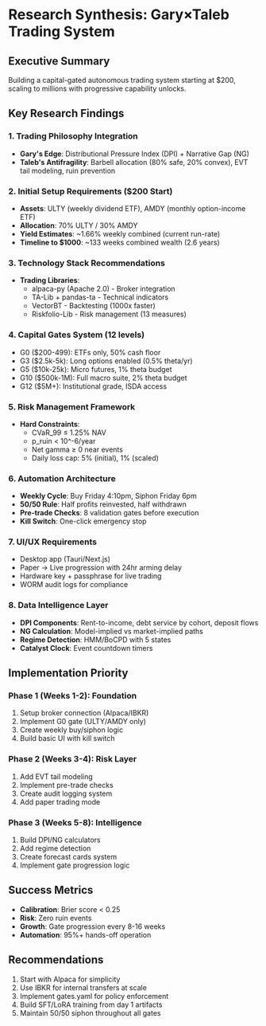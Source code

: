 # Research Synthesis: Gary×Taleb Trading System

## Executive Summary
Building a capital-gated autonomous trading system starting at $200, scaling to millions with progressive capability unlocks.

## Key Research Findings

### 1. Trading Philosophy Integration
- **Gary's Edge**: Distributional Pressure Index (DPI) + Narrative Gap (NG)
- **Taleb's Antifragility**: Barbell allocation (80% safe, 20% convex), EVT tail modeling, ruin prevention

### 2. Initial Setup Requirements ($200 Start)
- **Assets**: ULTY (weekly dividend ETF), AMDY (monthly option-income ETF)
- **Allocation**: 70% ULTY / 30% AMDY
- **Yield Estimates**: ~1.66% weekly combined (current run-rate)
- **Timeline to $1000**: ~133 weeks combined wealth (2.6 years)

### 3. Technology Stack Recommendations
- **Trading Libraries**:
  - alpaca-py (Apache 2.0) - Broker integration
  - TA-Lib + pandas-ta - Technical indicators
  - VectorBT - Backtesting (1000x faster)
  - Riskfolio-Lib - Risk management (13 measures)

### 4. Capital Gates System (12 levels)
- G0 ($200-499): ETFs only, 50% cash floor
- G3 ($2.5k-5k): Long options enabled (0.5% theta/yr)
- G5 ($10k-25k): Micro futures, 1% theta budget
- G10 ($500k-1M): Full macro suite, 2% theta budget
- G12 ($5M+): Institutional grade, ISDA access

### 5. Risk Management Framework
- **Hard Constraints**:
  - CVaR_99 ≤ 1.25% NAV
  - p_ruin < 10^-6/year
  - Net gamma ≥ 0 near events
  - Daily loss cap: 5% (initial), 1% (scaled)

### 6. Automation Architecture
- **Weekly Cycle**: Buy Friday 4:10pm, Siphon Friday 6pm
- **50/50 Rule**: Half profits reinvested, half withdrawn
- **Pre-trade Checks**: 8 validation gates before execution
- **Kill Switch**: One-click emergency stop

### 7. UI/UX Requirements
- Desktop app (Tauri/Next.js)
- Paper → Live progression with 24hr arming delay
- Hardware key + passphrase for live trading
- WORM audit logs for compliance

### 8. Data Intelligence Layer
- **DPI Components**: Rent-to-income, debt service by cohort, deposit flows
- **NG Calculation**: Model-implied vs market-implied paths
- **Regime Detection**: HMM/BoCPD with 5 states
- **Catalyst Clock**: Event countdown timers

## Implementation Priority

### Phase 1 (Weeks 1-2): Foundation
1. Setup broker connection (Alpaca/IBKR)
2. Implement G0 gate (ULTY/AMDY only)
3. Create weekly buy/siphon logic
4. Build basic UI with kill switch

### Phase 2 (Weeks 3-4): Risk Layer
1. Add EVT tail modeling
2. Implement pre-trade checks
3. Create audit logging system
4. Add paper trading mode

### Phase 3 (Weeks 5-8): Intelligence
1. Build DPI/NG calculators
2. Add regime detection
3. Create forecast cards system
4. Implement gate progression logic

## Success Metrics
- **Calibration**: Brier score < 0.25
- **Risk**: Zero ruin events
- **Growth**: Gate progression every 8-16 weeks
- **Automation**: 95%+ hands-off operation

## Recommendations
1. Start with Alpaca for simplicity
2. Use IBKR for internal transfers at scale
3. Implement gates.yaml for policy enforcement
4. Build SFT/LoRA training from day 1 artifacts
5. Maintain 50/50 siphon throughout all gates